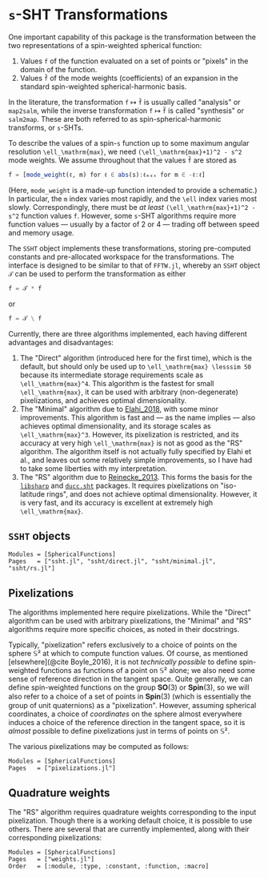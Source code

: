 # ``s``-SHT Transformations

One important capability of this package is the transformation between the two
representations of a spin-weighted spherical function:

  1. Values `f` of the function evaluated on a set of points or "pixels" in the
     domain of the function.
  2. Values `f̃` of the mode weights (coefficients) of an expansion in the
     standard spin-weighted spherical-harmonic basis.

In the literature, the transformation `f` ↦ `f̃` is usually called "analysis" or
`map2salm`, while the inverse transformation `f` ↦ `f̃` is called "synthesis" or
`salm2map`.  These are both referred to as spin-spherical-harmonic transforms,
or ``s``-SHTs.

To describe the values of a spin-``s`` function up to some maximum angular
resolution ``\ell_\mathrm{max}``, we need ``(\ell_\mathrm{max}+1)^2 - s^2`` mode
weights.  We assume throughout that the values `f̃` are stored as
```julia
f̃ = [mode_weight(ℓ, m) for ℓ ∈ abs(s):ℓₘₐₓ for m ∈ -ℓ:ℓ]
```
(Here, `mode_weight` is a made-up function intended to provide a schematic.)  In
particular, the ``m`` index varies most rapidly, and the ``\ell`` index varies
most slowly.  Correspondingly, there must be *at least*
``(\ell_\mathrm{max}+1)^2 - s^2`` function values `f`.  However, some ``s``-SHT
algorithms require more function values — usually by a factor of 2 or 4 —
trading off between speed and memory usage.

The `SSHT` object implements these transformations, storing pre-computed
constants and pre-allocated workspace for the transformations.  The interface is
designed to be similar to that of `FFTW.jl`, whereby an `SSHT` object `𝒯` can
be used to perform the transformation as either
```julia
f = 𝒯 * f̃
```
or
```julia
f̃ = 𝒯 \ f
```
Currently, there are three algorithms implemented, each having different
advantages and disadvantages:

  1. The "Direct" algorithm (introduced here for the first time), which is the
     default, but should only be used up to ``\ell_\mathrm{max} \lesssim 50``
     because its intermediate storage requirements scale as
     ``\ell_\mathrm{max}^4``.  This algorithm is the fastest for small
     ``\ell_\mathrm{max}``, it can be used with arbitrary (non-degenerate)
     pixelizations, and achieves optimal dimensionality.
  2. The "Minimal" algorithm due to [Elahi_2018](@citet), with some minor
     improvements.  This algorithm is fast and — as the name implies — also
     achieves optimal dimensionality, and its storage scales as
     ``\ell_\mathrm{max}^3``.  However, its pixelization is restricted, and its
     accuracy at very high ``\ell_\mathrm{max}`` is not as good as the "RS"
     algorithm.  The algorithm itself is not actually fully specified by Elahi
     et al., and leaves out some relatively simple improvements, so I have had
     to take some liberties with my interpretation.
  3. The "RS" algorithm due to [Reinecke_2013](@citet).  This forms the basis
     for the [`libsharp`](https://gitlab.mpcdf.mpg.de/mtr/libsharp) and
     [`ducc.sht`](https://gitlab.mpcdf.mpg.de/mtr/ducc#duccsht) packages.  It
     requires pixelizations on "iso-latitude rings", and does not achieve
     optimal dimensionality.  However, it is very fast, and its accuracy is
     excellent at extremely high ``\ell_\mathrm{max}``.


## `SSHT` objects

```@autodocs
Modules = [SphericalFunctions]
Pages   = ["ssht.jl", "ssht/direct.jl", "ssht/minimal.jl", "ssht/rs.jl"]
```

## Pixelizations

The algorithms implemented here require pixelizations.  While the "Direct"
algorithm can be used with arbitrary pixelizations, the "Minimal" and "RS"
algorithms require more specific choices, as noted in their docstrings.

Typically, "pixelization" refers exclusively to a choice of points on the sphere
𝕊² at which to compute function values.  Of course, as mentioned
[elsewhere](@cite Boyle_2016), it is not *technically possible* to define
spin-weighted functions as functions of a point on 𝕊² alone; we also need some
sense of reference direction in the tangent space.  Quite generally, we can
define spin-weighted functions on the group 𝐒𝐎(3) or 𝐒𝐩𝐢𝐧(3), so we will
also refer to a choice of a set of points in 𝐒𝐩𝐢𝐧(3) (which is essentially
the group of unit quaternions) as a "pixelization".  However, assuming spherical
coordinates, a choice of *coordinates* on the sphere almost everywhere induces a
choice of the reference direction in the tangent space, so it is *almost*
possible to define pixelizations just in terms of points on 𝕊².

The various pixelizations may be computed as follows:

```@autodocs
Modules = [SphericalFunctions]
Pages   = ["pixelizations.jl"]
```


## Quadrature weights

The "RS" algorithm requires quadrature weights corresponding to the input
pixelization.  Though there is a working default choice, it is possible to use
others.  There are several that are currently implemented, along with their
corresponding pixelizations:

```@autodocs
Modules = [SphericalFunctions]
Pages   = ["weights.jl"]
Order   = [:module, :type, :constant, :function, :macro]
```

